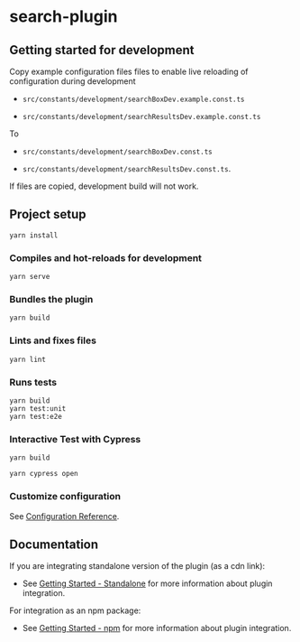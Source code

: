 # search-plugin

## Getting started for development

Copy example configuration files files to enable live reloading of configuration during development

- `src/constants/development/searchBoxDev.example.const.ts`

- `src/constants/development/searchResultsDev.example.const.ts`

To

- `src/constants/development/searchBoxDev.const.ts`

- `src/constants/development/searchResultsDev.const.ts`.

If files are copied, development build will not work.

## Project setup

```
yarn install
```

### Compiles and hot-reloads for development

```
yarn serve
```

### Bundles the plugin

```
yarn build
```

### Lints and fixes files

```
yarn lint
```

### Runs tests

```
yarn build
yarn test:unit
yarn test:e2e
```

### Interactive Test with Cypress

```
yarn build

yarn cypress open
```

### Customize configuration

See [Configuration Reference](https://cli.vuejs.org/config/).

## Documentation

If you are integrating standalone version of the plugin (as a cdn link):

- See [Getting Started - Standalone](/docs/getting-started-standalone.md) for more information about plugin integration.

For integration as an npm package:

- See [Getting Started - npm](/docs/getting-started-npm.md) for more information about plugin integration.
